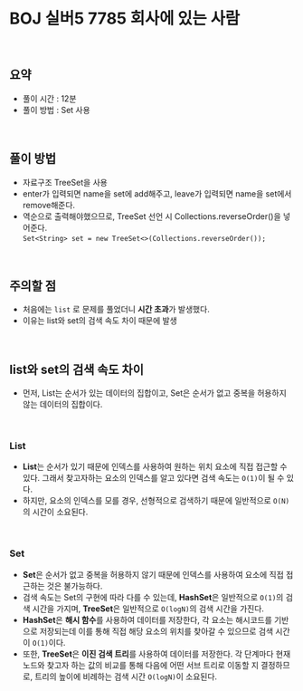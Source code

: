 # BOJ 실버5 7785 회사에 있는 사람

<br>

## 요약 
- 풀이 시간 : 12분
- 풀이 방법 : Set 사용

<br>

## 풀이 방법
- 자료구조 TreeSet을 사용
- enter가 입력되면 name을 set에 add해주고, leave가 입력되면 name을 set에서 remove해준다.
- 역순으로 출력해야했으므로, TreeSet 선언 시 Collections.reverseOrder()을 넣어준다.  
  `Set<String> set = new TreeSet<>(Collections.reverseOrder());`

<br>

## 주의할 점
- 처음에는 `list` 로 문제를 풀었더니 **시간 초과**가 발생했다.
- 이유는 list와 set의 검색 속도 차이 때문에 발생

<br>

## list와 set의 검색 속도 차이
- 먼저, List는 순서가 있는 데이터의 집합이고, Set은 순서가 없고 중복을 허용하지 않는 데이터의 집합이다.

<br>

### List
- **List**는 순서가 있기 때문에 인덱스를 사용하여 원하는 위치 요소에 직접 접근할 수 있다. 그래서 찾고자하는 요소의 인덱스를 알고 있다면 검색 속도는 `O(1)`이 될 수 있다.
- 하지만, 요소의 인덱스를 모를 경우, 선형적으로 검색하기 때문에 일반적으로 `O(N)`의 시간이 소요된다.

<br>

### Set
- **Set**은 순서가 없고 중복을 허용하지 않기 때문에 인덱스를 사용하여 요소에 직접 접근하는 것은 불가능하다.
- 검색 속도는 Set의 구현에 따라 다를 수 있는데, **HashSet**은 일반적으로 `O(1)`의 검색 시간을 가지며, **TreeSet**은 일반적으로 `O(logN)`의 검색 시간을 가진다.
- **HashSet**은 **해시 함수**를 사용하여 데이터를 저장한다, 각 요소는 해시코드를 기반으로 저장되는데 이를 통해 직접 해당 요소의 위치를 찾아갈 수 있으므로 검색 시간이 `O(1)`이다.
- 또한, **TreeSet**은 **이진 검색 트리**를 사용하여 데이터를 저장한다. 각 단계마다 현재 노드와 찾고자 하는 값의 비교를 통해 다음에 어떤 서브 트리로 이동할 지 결정하므로, 트리의 높이에 비례하는 검색 시간 `O(logN)`이 소요된다.
  
